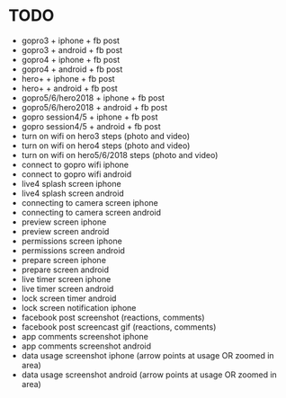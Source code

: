 # TODO
- gopro3 + iphone + fb post
- gopro3 + android + fb post
- gopro4 + iphone + fb post
- gopro4 + android + fb post
- hero+ + iphone + fb post
- hero+ + android + fb post
- gopro5/6/hero2018 + iphone + fb post
- gopro5/6/hero2018 + android + fb post
- gopro session4/5 + iphone + fb post
- gopro session4/5 + android + fb post
- turn on wifi on hero3 steps (photo and video)
- turn on wifi on hero4 steps (photo and video)
- turn on wifi on hero5/6/2018 steps (photo and video)
- connect to gopro wifi iphone
- connect to gopro wifi android
- live4 splash screen iphone
- live4 splash screen android
- connecting to camera screen iphone
- connecting to camera screen android
- preview screen iphone
- preview screen android
- permissions screen iphone
- permissions screen android
- prepare screen iphone
- prepare screen android
- live timer screen iphone
- live timer screen android
- lock screen timer android
- lock screen notification iphone
- facebook post screenshot (reactions, comments)
- facebook post screencast gif (reactions, comments)
- app comments screenshot iphone
- app comments screenshot android
- data usage screenshot iphone (arrow points at usage OR zoomed in area)
- data usage screenshot android (arrow points at usage OR zoomed in area)
